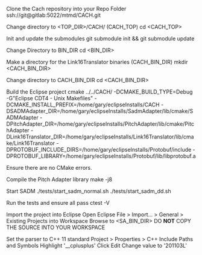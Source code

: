 Clone the Cach repository into your Repo Folder
	ssh://git@gitlab:5022/mtmd/CACH.git

Change directory to <TOP_DIR>/CACH/ (CACH_TOP)
	cd <CACH_TOP>

Init and update the submodules
	git submodule init && git submodule update

Change Directory to BIN_DIR
	cd <BIN_DIR>

Make a directory for the Link16Translator binaries (CACH_BIN_DIR)
	mkdir <CACH_BIN_DIR> 

Change directory to CACH_BIN_DIR
	cd <CACH_BIN_DIR> 

Build the Eclipse project 
	cmake ../../CACH/ -DCMAKE_BUILD_TYPE=Debug -G"Eclipse CDT4 - Unix Makefiles" -DCMAKE_INSTALL_PREFIX=/home/gary/eclipseInstalls/CACH -DSADMAdapter_DIR=/home/gary/eclipseInstalls/SadmAdapter/lib/cmake/SADMAdapter -DPitchAdapter_DIR=/home/gary/eclipseInstalls/PitchAdapter/lib/cmake/PitchAdapter -DLink16Translator_DIR=/home/gary/eclipseInstalls/Link16Translator/lib/cmake/Link16Translator -DPROTOBUF_INCLUDE_DIRS=/home/gary/eclipseInstalls/Protobuf/include -DPROTOBUF_LIBRARY=/home/gary/eclipseInstalls/Protobuf/lib/libprotobuf.a

Ensure there are no CMake errors. 

Compile the Pitch Adapter library 
	make -j8

Start SADM
	./tests/start_sadm_normal.sh
	./tests/start_sadm_dd.sh

Run the tests and ensure all pass 
	ctest -V

Import the project into Eclipse
	Open Eclipse
	File > Import... > General > Existing Projects into Workspace
	Browse to <SA_BIN_DIR> 
	DO **NOT** COPY THE SOURCE INTO YOUR WORKSPACE

Set the parser to C++ 11 standard
	Project > Properties > C++ Include Paths and Symbols 
	Highlight '__cplusplus'
	Click Edit 
	Change value to '201103L'


